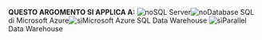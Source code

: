 <Token>**QUESTO ARGOMENTO SI APPLICA A:** ![no](media/no.png)SQL Server![no](media/no.png)Database SQL di Microsoft Azure![sì](media/yes.png)Microsoft Azure SQL Data Warehouse ![sì](media/yes.png)Parallel Data Warehouse </Token>

